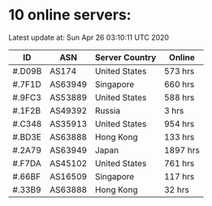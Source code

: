 # 10 online servers:

Latest update at: Sun Apr 26 03:10:11 UTC 2020

| ID | ASN | Server Country | Online |
| -- | --- | -------------- | ------ |
| #.D09B | AS174 | United States | 573 hrs |
| #.7F1D | AS63949 | Singapore | 660 hrs |
| #.9FC3 | AS53889 | United States | 588 hrs |
| #.1F2B | AS49392 | Russia | 3 hrs |
| #.C348 | AS35913 | United States | 954 hrs |
| #.BD3E | AS63888 | Hong Kong | 133 hrs |
| #.2A79 | AS63949 | Japan | 1897 hrs |
| #.F7DA | AS45102 | United States | 761 hrs |
| #.66BF | AS16509 | Singapore | 117 hrs |
| #.33B9 | AS63888 | Hong Kong | 32 hrs |

